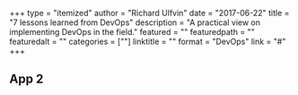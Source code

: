 +++
type = "itemized"
author = "Richard Ulfvin"
date = "2017-06-22"
title = "7 lessons learned from DevOps"
description = "A practical view on implementing DevOps in the field."
featured = ""
featuredpath = ""
featuredalt = ""
categories = [""]
linktitle = ""
format = "DevOps"
link = "#"
+++

## App 2
